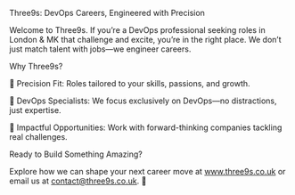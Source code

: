 Three9s: DevOps Careers, Engineered with Precision

Welcome to Three9s. If you’re a DevOps professional seeking roles in London & MK that challenge and excite, you’re in the right place. We don’t just match talent with jobs—we engineer careers.

Why Three9s?

🎯 Precision Fit: Roles tailored to your skills, passions, and growth.

🔧 DevOps Specialists: We focus exclusively on DevOps—no distractions, just expertise.

🚀 Impactful Opportunities: Work with forward-thinking companies tackling real challenges.

Ready to Build Something Amazing?

Explore how we can shape your next career move at www.three9s.co.uk or email us at contact@three9s.co.uk. 📩
